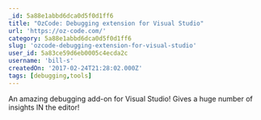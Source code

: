 ```yaml
---
_id: 5a88e1abbd6dca0d5f0d1ff6
title: "OzCode: Debugging extension for Visual Studio"
url: 'https://oz-code.com/'
category: 5a88e1abbd6dca0d5f0d1ff6
slug: 'ozcode-debugging-extension-for-visual-studio'
user_id: 5a83ce59d6eb0005c4ecda2c
username: 'bill-s'
createdOn: '2017-02-24T21:28:02.000Z'
tags: [debugging,tools]
---
```


An amazing debugging add-on for Visual Studio! Gives a huge number of insights IN the editor!
